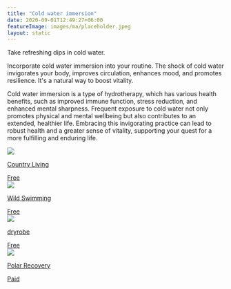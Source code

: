 ```yaml
---
title: "Cold water immersion"
date: 2020-09-01T12:49:27+06:00
featureImage: images/ma/placeholder.jpeg
layout: static
---
```


Take refreshing dips in cold water.

Incorporate cold water immersion into your routine. The shock of cold water invigorates your body, improves circulation, enhances mood, and promotes resilience. It's a natural way to boost vitality.

Cold water immersion is a type of hydrotherapy, which has various health benefits, such as improved immune function, stress reduction, and enhanced mental sharpness. Frequent exposure to cold water not only promotes physical and mental wellbeing but also contributes to an extended, healthier life. Embracing this invigorating practice can lead to robust health and a greater sense of vitality, supporting your quest for a more fulfilling and enduring life.

<a class="ma-link" href="https://www.countryliving.com/uk/wellbeing/a40214456/cold-water-therapy-home/"><div class="ma-card ma-card-Health"><div class="ma-icon"><img src ="/images/Icon-check - health - opacity.svg"/></div><div class="ma-name"><p>Country Living</p></div><div class="ma-paid-text"><span>Free</span></div></div></a><a class="ma-link" href="https://www.wildswimming.co.uk/winter-swimming-and-cold-water-immersion-how-and-why-to-do-it/"><div class="ma-card ma-card-Health"><div class="ma-icon"><img src ="/images/Icon-check - health - opacity.svg"/></div><div class="ma-name"><p>Wild Swimming</p></div><div class="ma-paid-text"><span>Free</span></div></div></a><a class="ma-link" href="https://dryrobe.com/blogs/latest-news/tips-for-embracing-cold-water-swimming-the-happy-pear"><div class="ma-card ma-card-Health"><div class="ma-icon"><img src ="/images/Icon-check - health - opacity.svg"/></div><div class="ma-name"><p>dryrobe</p></div><div class="ma-paid-text"><span>Free</span></div></div></a><a class="ma-link" href="https://polar-recovery.com/"><div class="ma-card ma-card-Health"><div class="ma-icon"><img src ="/images/Icon-pound - health - opacity.svg"/></div><div class="ma-name"><p>Polar Recovery</p></div><div class="ma-paid-text"><span>Paid</span></div></div></a>  

<br/><br/>






